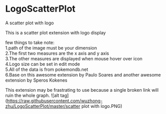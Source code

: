 # LogoScatterPlot

A scatter plot with logo</br>

This is a scatter plot extension with logo display</br>

few things to take note:</br>
1.path of the image must be your dimension</br>
2.The first two measures are the x axis and y axis</br>
3.The other measures are displayed when mouse hover over icon</br>
4.Logo size can be set in edit mode</br>
5.All of the data is from pokemondb.net</br>
6.Base on this awesome extension <Qlik Sense D3 Scatter Plot Chart> by Paulo Soares and another awesome extension <D3 Visualization Library> by Speros Kokenes
</br>

This extension may be frastrating to use because a single broken link will ruin the whole graph. 
![alt tag](https://raw.githubusercontent.com/wuzhong-zhu/LogoScatterPlot/master/scatter plot with logo.PNG)
